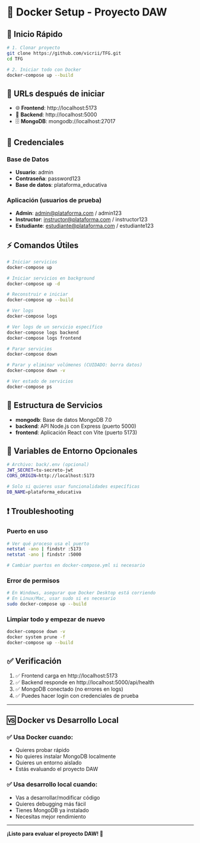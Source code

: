 # 🐳 Docker Setup - Proyecto DAW

## 🚀 Inicio Rápido

```bash
# 1. Clonar proyecto
git clone https://github.com/vicrii/TFG.git
cd TFG

# 2. Iniciar todo con Docker
docker-compose up --build
```

## 📱 URLs después de iniciar

- 🌐 **Frontend**: http://localhost:5173
- 🔧 **Backend**: http://localhost:5000
- 🗄️ **MongoDB**: mongodb://localhost:27017

## 🔐 Credenciales

### Base de Datos
- **Usuario**: admin
- **Contraseña**: password123
- **Base de datos**: plataforma_educativa

### Aplicación (usuarios de prueba)
- **Admin**: admin@plataforma.com / admin123
- **Instructor**: instructor@plataforma.com / instructor123
- **Estudiante**: estudiante@plataforma.com / estudiante123

## ⚡ Comandos Útiles

```bash
# Iniciar servicios
docker-compose up

# Iniciar servicios en background
docker-compose up -d

# Reconstruir e iniciar
docker-compose up --build

# Ver logs
docker-compose logs

# Ver logs de un servicio específico
docker-compose logs backend
docker-compose logs frontend

# Parar servicios
docker-compose down

# Parar y eliminar volúmenes (CUIDADO: borra datos)
docker-compose down -v

# Ver estado de servicios
docker-compose ps
```

## 🔧 Estructura de Servicios

- **mongodb**: Base de datos MongoDB 7.0
- **backend**: API Node.js con Express (puerto 5000)
- **frontend**: Aplicación React con Vite (puerto 5173)

## 📝 Variables de Entorno Opcionales

```bash
# Archivo: back/.env (opcional)
JWT_SECRET=tu-secreto-jwt
CORS_ORIGIN=http://localhost:5173

# Solo si quieres usar funcionalidades específicas
DB_NAME=plataforma_educativa
```

## ❗ Troubleshooting

### Puerto en uso
```bash
# Ver qué proceso usa el puerto
netstat -ano | findstr :5173
netstat -ano | findstr :5000

# Cambiar puertos en docker-compose.yml si necesario
```

### Error de permisos
```bash
# En Windows, asegurar que Docker Desktop está corriendo
# En Linux/Mac, usar sudo si es necesario
sudo docker-compose up --build
```

### Limpiar todo y empezar de nuevo
```bash
docker-compose down -v
docker system prune -f
docker-compose up --build
```

## ✅ Verificación

1. ✅ Frontend carga en http://localhost:5173
2. ✅ Backend responde en http://localhost:5000/api/health
3. ✅ MongoDB conectado (no errores en logs)
4. ✅ Puedes hacer login con credenciales de prueba

---

## 🆚 Docker vs Desarrollo Local

### ✅ **Usa Docker cuando:**
- Quieres probar rápido
- No quieres instalar MongoDB localmente
- Quieres un entorno aislado
- Estás evaluando el proyecto DAW

### ✅ **Usa desarrollo local cuando:**
- Vas a desarrollar/modificar código
- Quieres debugging más fácil
- Tienes MongoDB ya instalado
- Necesitas mejor rendimiento

---

**¡Listo para evaluar el proyecto DAW! 🚀** 